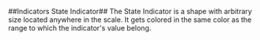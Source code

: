 ##Indicators State Indicator##
The State Indicator is a shape with arbitrary size located anywhere in the scale. It gets colored in the same color as the range to which the indicator's value belong.